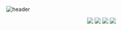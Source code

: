 ![header](https://capsule-render.vercel.app/api?type=Waving&color=auto&height=250&section=header&text=GiJae%20Nam&fontSize=90&fontAlign=65&fontAlignY=40&desc=Game&descSize=30&descAlign=80&descAlignY=60)

<div align="center">
	<img src="https://img.shields.io/badge/Unity-262626?style=flat&logo=Unity&logoColor=white" />
	<img src="https://img.shields.io/badge/HTML5-E34F26?style=flat&logo=HTML5&logoColor=white" />
	<img src="https://img.shields.io/badge/CSS3-1572B6?style=flat&logo=CSS3&logoColor=white" />
	<img src="https://img.shields.io/badge/C&Sharp;-239120?style=flat&logo=C Sharp&logoColor=white" />
</div>
